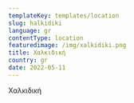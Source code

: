 ```yaml
---
templateKey: templates/location
slug: halkidiki
language: gr
contentType: location
featuredimage: /img/xalkidiki.png
title: Χαλκιδική
country: gr
date: 2022-05-11
---
```

Χαλκιδική